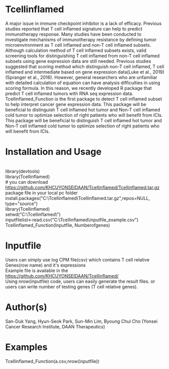 # Tcellinflamed
A major issue in immune checkpoint inhibitor is a lack of efficacy. Previous studies reported that T cell inflamed signature can help to predict immunotherapy response. Many studies have been conducted to investigate mechanisms of immunotherapy resistance by defining tumor microenvironment as T cell inflamed and non-T cell inflamed subsets. Although calculation method of T cell inflamed subsets exists, valid screening tools for distinguishing T cell inflamed from non-T cell inflamed subsets using gene expression data are still needed. Previous studies suggested that scoring method which distinguish non-T cell inflamed, T cell inflamed and intermediate based on gene expression data(Luke et al., 2019)(Spranger et al., 2016). However, general researchers who are unfamiliar with detailed calculation of equation can have analysis difficulties in using scoring formula. In this reason, we recently developed R package that predict T cell inflamed tumors with RNA seq expression data. Tcellinflamed_Function is the first package to detect T cell inflamed subset to help interpret cancer gene expression data. This package will be beneficial to distinguish T cell inflamed hot tumor and Non-T cell inflamed cold tumor to optimize selection of right patients who will benefit from ICIs. This package will be beneficial to distinguish T cell inflamed hot tumor and Non-T cell inflamed cold tumor to optimize selection of right patients who will benefit from ICIs.  


# Installation and Usage
<br> library(devtools)
<br> library(Tcellinflamed)
<br> # you can download https://github.com/KHCUYONSEIDAAN/Tcellinflamed/Tcellinflamed.tar.gz package file in your local pc folder
<br> install.packages("C:\\Tcellinflamed\\Tcellinflamed.tar.gz",repos=NULL, type="source") 
<br> library(Tcellinflamed)
<br> setwd("C:\\Tcellinflamed\\")
<br> inputfilelist<-read.csv("C:\\Tcellinflamed\\inputfile_example.csv")
<br> Tcellinflamed_Function(Inputfile, Numberofgenes)


# Inputfile	
Users can simply use log CPM file(csv) which contains T cell relative Genes(row name) and it's expressions
<br> Example file is available in the https://github.com/KHCUYONSEIDAAN/Tcellinflamed/ 
<br> Using nrow(inputfile) code, users can easily generate the result files. or users can write number of testing genes (T cell relative genes). 

# Author(s)
San-Duk Yang, Hyun-Seok Park, Sun-Min Lim, Byoung Chul Cho (Yonsei Cancer Research Institute, DAAN Therapeutics)

# Examples
Tcellinflamed_Function(a.csv,nrow(inputfile))
